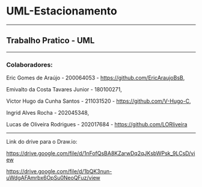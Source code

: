 # UML-Estacionamento

---

## Trabalho Pratico - UML 

---

### Colaboradores:
Eric Gomes de Araújo - 200064053 - https://github.com/EricAraujoBsB,

Emivalto da Costa Tavares Junior - 180100271,

Victor Hugo da Cunha Santos - 211031520 - https://github.com/V-Hugo-C,

Ingrid Alves Rocha - 202045348, 

Lucas de Oliveira Rodrigues - 202017684 - https://github.com/LORliveira

---

Link do drive para o Draw.io:

https://drive.google.com/file/d/1nFofQsBA8KZarwDq2qJKsbWPsk_9LCsD/view

https://drive.google.com/file/d/1bQK3nun-uWdgAFAmrbx6OpSu0NeoQFuz/view



